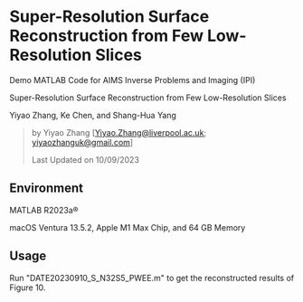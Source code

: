 # Super-Resolution Surface Reconstruction from Few Low-Resolution Slices

Demo MATLAB Code for AIMS Inverse Problems and Imaging (IPI)

Super-Resolution Surface Reconstruction from Few Low-Resolution Slices

Yiyao Zhang, Ke Chen, and Shang-Hua Yang

> by Yiyao Zhang [Yiyao.Zhang@liverpool.ac.uk; yiyaozhanguk@gmail.com]
> 
> Last Updated on 10/09/2023

## Environment
MATLAB R2023a®

macOS Ventura 13.5.2, Apple M1 Max Chip, and 64 GB Memory

## Usage

Run "DATE20230910_S_N32S5_PWEE.m" to get the reconstructed results of Figure 10. 
